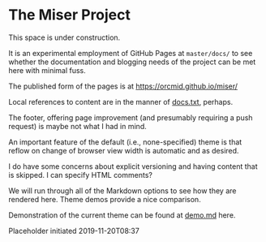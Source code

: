 <!-- index.md                    UTF-8                       dh:2019-11-20 -->
# The Miser Project

This space is under construction.

It is an experimental employment of GitHub Pages at `master/docs/` to see
whether the documentation and blogging needs of the project can be met here
with minimal fuss.

The published form of the pages is at <https://orcmid.github.io/miser/>

Local references to content are in the manner of [docs.txt](docs.txt),
perhaps.

The footer, offering page improvement (and presumably requiring a push
request) is maybe not what I had in mind.

An important feature of the default (i.e., none-specified) theme is that
reflow on change of browser view width is automatic and as desired.

I do have some concerns about explicit versioning and having content that
is skipped.  I can specify HTML comments?

<!-- This is an HTML comment -->

We will run through all of the Markdown options to see how they are
rendered here.  Theme demos provide a nice comparison.

Demonstration of the current theme can be found at [demo.md](demo.html)
here.

Placeholder initiated 2019-11-20T08:37
<!-- 0.0.1 2019-11-20-09:34 Fussing with formatting
     0.0.0 2019-11-20-08:37 Initial placeholder
     -->
<!--                   *** end of index.md ***                             -->
